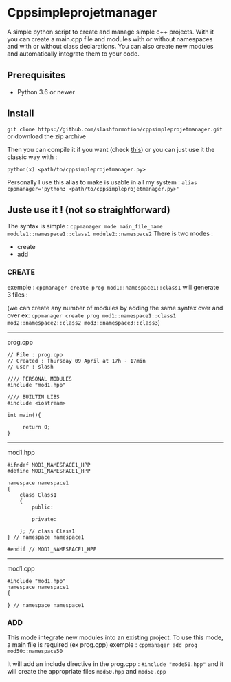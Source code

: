 # Cppsimpleprojetmanager

A simple python script to create and manage simple c++ projects.
With it you can create a main.cpp file and modules with or without namespaces and with or without class declarations. You can also create new modules and automatically integrate them to your code.

## Prerequisites

- Python 3.6 or newer

## Install

```git clone https://github.com/slashformotion/cppsimpleprojetmanager.git```   or download the zip archive

Then you can compile it if you want (check [this](https://openclassrooms.com/fr/courses/235344-apprenez-a-programmer-en-python/235020-distribuer-facilement-nos-programmes-python-avec-cx-freeze)) or you can just use it the classic way with :

 ```python(x) <path/to/cppsimpleprojetmanager.py>```

 Personally I use this alias to make is usable in all my system :
 ```alias cppmanager='python3 <path/to/cppsimpleprojetmanager.py>'```

 ## Juste use it ! (not so straightforward)

 The syntax is simple :
 ```cppmanager mode main_file_name module1::namespace1::class1 module2::namespace2```
There is two modes :
- create
- add

### CREATE


exemple : ```cppmanager create prog mod1::namespace1::class1``` will generate 3 files :

(we can create any number of modules by adding the same syntax over and over ex:
     ```cppmanager create prog mod1::namespace1::class1 mod2::namespace2::class2 mod3::namespace3::class3```)

-------
prog.cpp
```
// File : prog.cpp
// Created : Thursday 09 April at 17h - 17min
// user : slash

//// PERSONAL MODULES
#include "mod1.hpp"

//// BUILTIN LIBS
#include <iostream>

int main(){

     return 0;
}
```
-------
mod1.hpp

```
#ifndef MOD1_NAMESPACE1_HPP
#define MOD1_NAMESPACE1_HPP

namespace namespace1
{
    class Class1
    {
        public:

        private:

    }; // class Class1
} // namespace namespace1

#endif // MOD1_NAMESPACE1_HPP
```
-------
mod1.cpp
```
#include "mod1.hpp"
namespace namespace1
{

} // namespace namespace1
```

### ADD

This mode integrate new modules into an existing project.
To use this mode, a main file is required (ex prog.cpp)
exemple : ```cppmanager add prog mod50::namespace50```

It will add an include directive in the prog.cpp : `#include "mode50.hpp"` and it will create the appropriate files `mod50.hpp` and `mod50.cpp`
